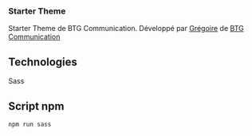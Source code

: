 ### Starter Theme

Starter Theme de BTG Communication. Développé par [Grégoire] de [BTG] [Communication]

## Technologies

Sass

## Script npm

```bash
npm run sass
```

[btg]: https://www.btg-communication.fr
[communication]: https://www.btg-communication.fr
[grégoire]: https://github.com/Tuvedunyel
